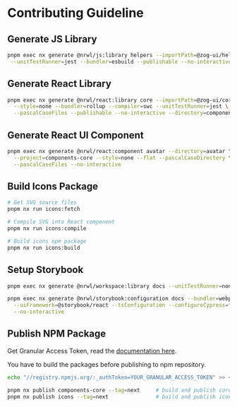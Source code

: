 # Contributing Guideline

## Generate JS Library

```sh
pnpm exec nx generate @nrwl/js:library helpers --importPath=@zog-ui/helpers \
 --unitTestRunner=jest --bundler=esbuild --publishable --no-interactive
```

## Generate React Library

```sh
pnpm exec nx generate @nrwl/react:library core --importPath=@zog-ui/core \
  --style=none --bundler=rollup --compiler=swc --unitTestRunner=jest \
  --pascalCaseFiles --publishable --no-interactive --directory=components
```

## Generate React UI Component

```sh
pnpm exec nx generate @nrwl/react:component avatar --directory=avatar \
  --project=components-core --style=none --flat --pascalCaseDirectory \
  --pascalCaseFiles --no-interactive
```

## Build Icons Package

```sh
# Get SVG source files
pnpm nx run icons:fetch

# Compile SVG into React component
pnpm nx run icons:compile

# Build icons npm package
pnpm nx run icons:build
```

## Setup Storybook

```sh
pnpm exec nx generate @nrwl/workspace:library docs --unitTestRunner=none --no-interactive

pnpm exec nx generate @nrwl/storybook:configuration docs --bundler=webpack \
  --uiFramework=@storybook/react --tsConfiguration --configureCypress=false \
  --no-interactive
```

## Publish NPM Package

Get Granular Access Token, read the [documentation here](https://docs.npmjs.com/about-access-tokens#about-granular-access-tokens).

You have to build the packages before publishing to npm repository.

```sh
echo "//registry.npmjs.org/:_authToken=YOUR_GRANULAR_ACCESS_TOKEN" >> ~/.npmrc

pnpm nx publish components-core --tag=next     # build and publish core package
pnpm nx publish icons --tag=next               # build and publish icons package
```
